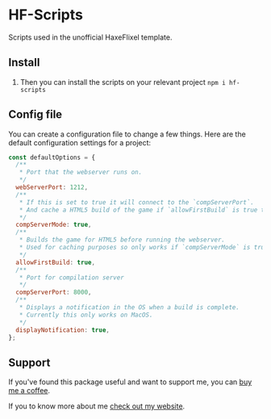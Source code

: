 # HF-Scripts
Scripts used in the unofficial HaxeFlixel template.

## Install

1. Then you can install the scripts on your relevant project
`npm i hf-scripts`

## Config file

You can create a configuration file to change a few things. Here are the default configuration settings for a project:

```js
const defaultOptions = {
  /**
   * Port that the webserver runs on.
   */
  webServerPort: 1212,
  /**
   * If this is set to true it will connect to the `compServerPort`.
   * And cache a HTML5 build of the game if `allowFirstBuild` is true to speed up subsequent builds.
   */
  compServerMode: true,
  /**
   * Builds the game for HTML5 before running the webserver.
   * Used for caching purposes so only works if `compServerMode` is true.
   */
  allowFirstBuild: true,
  /**
   * Port for compilation server
   */
  compServerPort: 8000,
  /**
   * Displays a notification in the OS when a build is complete.
   * Currently this only works on MacOS.
   */
  displayNotification: true,
};

```

## Support

If you've found this package useful and want to support me, you can [buy me a coffee](https://ko-fi.com/richardoliverbray).

If you to know more about me [check out my website](https://robray.dev/).
